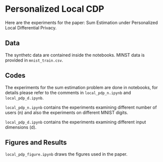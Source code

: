 # Personalized Local CDP
Here are the experiments for the paper: Sum Estimation under Personalized Local Differential Privacy.

## Data
The synthetc data are contained inside the notebooks. MINST data is provided in `mnist_train.csv`. 



## Codes

The experiments for the sum estimation problem are done in notebooks, for details please refer to the comments in `local_pdp_n.ipynb`  and `local_pdp_d.ipynb`.

`local_pdp_n.ipynb` contains the experiments examining different number of users (n) and also the experiments on different MNIST digits.

`local_pdp_d.ipynb` contains the experiments examining different input dimensions (d).




## Figures and Results
`local_pdp_figure.ipynb` draws the figures used in the paper.

